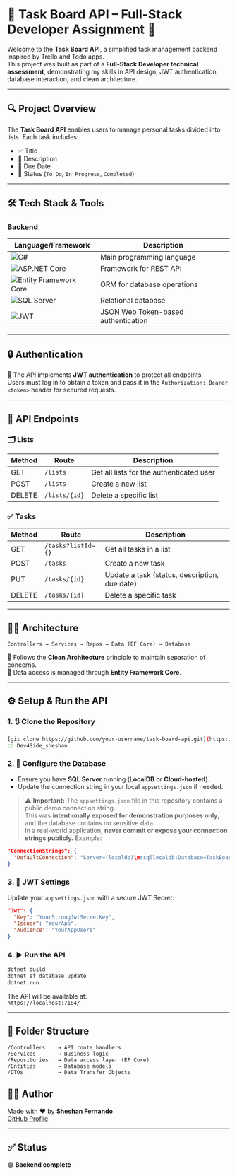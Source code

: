 
# 📝 Task Board API – Full-Stack Developer Assignment 🚀

Welcome to the **Task Board API**, a simplified task management backend inspired by Trello and Todo apps.  
This project was built as part of a **Full-Stack Developer technical assessment**, demonstrating my skills in API design, JWT authentication, database interaction, and clean architecture.

---

## 🔍 Project Overview

The **Task Board API** enables users to manage personal tasks divided into lists. Each task includes:
- ✅ Title
- 📝 Description
- 📅 Due Date
- 🔄 Status (`To Do`, `In Progress`, `Completed`)

---

## 🛠️ Tech Stack & Tools

### Backend
| Language/Framework | Description |
|--------------------|-------------|
| ![C#](https://img.shields.io/badge/C%23-239120?style=for-the-badge&logo=c-sharp&logoColor=white) | Main programming language |
| ![ASP.NET Core](https://img.shields.io/badge/.NET%208-512BD4?style=for-the-badge&logo=dotnet&logoColor=white) | Framework for REST API |
| ![Entity Framework Core](https://img.shields.io/badge/EF%20Core-512BD4?style=for-the-badge&logo=dotnet&logoColor=white) | ORM for database operations |
| ![SQL Server](https://img.shields.io/badge/SQL%20Server-CC2927?style=for-the-badge&logo=microsoftsqlserver&logoColor=white) | Relational database |
| ![JWT](https://img.shields.io/badge/JWT-000000?style=for-the-badge&logo=jsonwebtokens&logoColor=white) | JSON Web Token-based authentication |

---

## 🔒 Authentication

🔑 The API implements **JWT authentication** to protect all endpoints.  
Users must log in to obtain a token and pass it in the `Authorization: Bearer <token>` header for secured requests.

---

## 📡 API Endpoints

### 🗂️ Lists
| Method | Route | Description |
|------|-------------|----------------------------|
| GET   | `/lists`    | Get all lists for the authenticated user |
| POST  | `/lists`    | Create a new list |
| DELETE| `/lists/{id}` | Delete a specific list |

### ✅ Tasks
| Method | Route | Description |
|------|----------------------|-----------------------------------------|
| GET   | `/tasks?listId={}`   | Get all tasks in a list |
| POST  | `/tasks`             | Create a new task |
| PUT   | `/tasks/{id}`        | Update a task (status, description, due date) |
| DELETE| `/tasks/{id}`        | Delete a specific task |

---

## 🧑‍💻 Architecture

```
Controllers → Services → Repos → Data (EF Core) → Database
```

🔹 Follows the **Clean Architecture** principle to maintain separation of concerns.  
🔹 Data access is managed through **Entity Framework Core**.

---

## ⚙️ Setup & Run the API

### 1. 🔃 Clone the Repository
```bash
[git clone https://github.com/your-username/task-board-api.git](https://github.com/SheshanFernando2021/Dev4Side_sheshan.git)
cd Dev4Side_sheshan
```

### 2. 🔧 Configure the Database
- Ensure you have **SQL Server** running (**LocalDB** or **Cloud-hosted**).
- Update the connection string in your local `appsettings.json` if needed.

> ⚠️ **Important:** The `appsettings.json` file in this repository contains a public demo connection string.  
> This was **intentionally exposed for demonstration purposes only**, and the database contains no sensitive data.  
> In a real-world application, **never commit or expose your connection strings publicly.**
Example:
```json
"ConnectionStrings": {
  "DefaultConnection": "Server=(localdb)\mssqllocaldb;Database=TaskBoardDb;Trusted_Connection=True;"
}
```

### 3. 🔑 JWT Settings
Update your `appsettings.json` with a secure JWT Secret:
```json
"Jwt": {
  "Key": "YourStrongJwtSecretKey",
  "Issuer": "YourApp",
  "Audience": "YourAppUsers"
}
```

### 4. ▶️ Run the API
```bash
dotnet build
dotnet ef database update
dotnet run
```

The API will be available at:  
`https://localhost:7184/`

---

## 📂 Folder Structure

```
/Controllers    → API route handlers
/Services       → Business logic
/Repositories   → Data access layer (EF Core)
/Entities       → Database models
/DTOs           → Data Transfer Objects
```

## 👨‍💻 Author

Made with ❤️ by **Sheshan Fernando**  
[GitHub Profile](https://github.com/sheshanfernando2021)

---

## ✅ Status

🟢 **Backend complete**  

